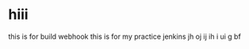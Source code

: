 # hiii
this is for build
webhook
this is for my practice 
jenkins
 jh 
 oj 
  ij  ih
   i 
    ui g
    bf
    
